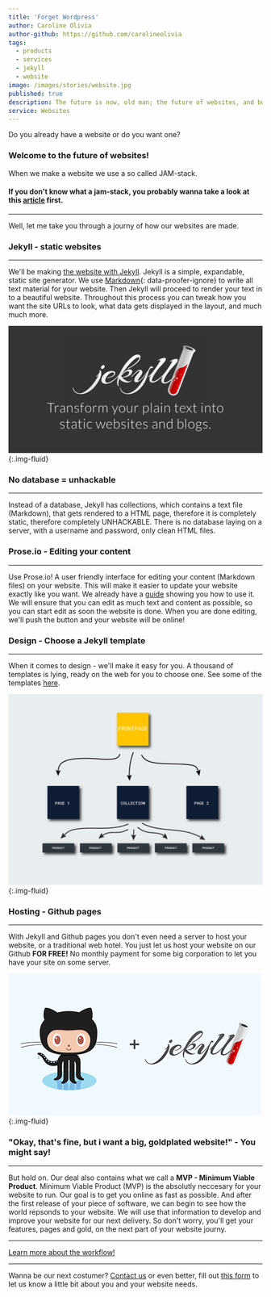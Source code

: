 ```yaml
---
title: 'Forget Wordpress'
author: Caroline Olivia
author-github: https://github.com/carolineolivia
tags:
  - products
  - services
  - jekyll
  - website
image: /images/stories/website.jpg
published: true
description: The future is now, old man; the future of websites, and boy, is it looking good
service: Websites
---
```


Do you already have a website or do you want one?

### Welcome to the future of websites!

When we make a website we use a so called JAM-stack. 
#### If you don't know what a jam-stack, you probably wanna take a look at this [article](/anything/we-re-jammin/) first.


---

Well, let me take you through a journy of how our websites are made.

### Jekyll - static websites

---

We'll be making [the website with Jekyll](https://jekyllrb.com). Jekyll is a simple, expandable, static site generator. We use [Markdown](https://www.markdownguide.org/){: data-proofer-ignore} to write all text material for your website. Then Jekyll will proceed to render your text in to a beautiful website. Throughout this process you can tweak how you want the site URLs to look, what data gets displayed in the layout, and much much more.

![Website](/images/stories/jekyll-og.png "Jekyll"){:.img-fluid}

### No database = unhackable

---

Instead of a database, Jekyll has collections, which contains a text file (Markdown), that gets rendered to a HTML page, therefore it is completely static, therefore completely UNHACKABLE. There is no database laying on a server, with a username and password, only clean HTML files.

### Prose.io - Editing your content

---

Use Prose.io! A user friendly interface for editing your content (Markdown files) on your website. This will make it easier to update your website exactly like you want. We already have a [guide](/anything/use-prose/) showing you how to use it. We will ensure that you can edit as much text and content as possible, so you can start edit as soon the website is done. When you are done editing, we'll push the button and your website will be online!

### Design - Choose a Jekyll template

---

When it comes to design - we'll make it easy for you. A thousand of templates is lying, ready on the web for you to choose one. See some of the templates [here](https://jekyllthemes.io/).

![Website](/images/stories/info-graphic-website.png "Our website flow"){:.img-fluid}


### Hosting - Github pages

---

With Jekyll and Github pages you don't even need a server to host your website, or a traditional web hotel. You just let us host your website on our Github **FOR FREE!** No monthly payment for some big corporation to let you have your site on some server.

![Website](/images/stories/jekyll_ghpages.png "Jekyll + GHpages"){:.img-fluid}

### "Okay, that's fine, but i want a big, goldplated website!" - You might say!

---

But hold on. Our deal also contains what we call a **MVP - Minimum Viable Product**.
Minimum Viable Product (MVP) is the absolutly neccesary for your website to run. Our goal is to get you online as fast as possible. And after the first release of your piece of software, we can begin to see how the world repsonds to your website. We will use that information to develop and improve your website for our next delivery. So don't worry, you'll get your features, pages and gold, on the next part of your website journy.

---

[Learn more about the workflow!](/flow/)

---

Wanna be our next costumer? [Contact us](/callme/) or even better, fill out [this form](/website-form/) to let us know a little bit about you and your website needs.
